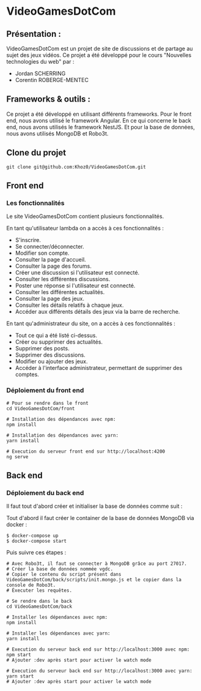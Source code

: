 # VideoGamesDotCom

## Présentation :

VideoGamesDotCom est un projet de site de discussions et de partage au sujet des jeux vidéos. Ce projet a été développé pour le cours "Nouvelles technologies du web" par :
  - Jordan SCHERRING
  - Corentin ROBERGE-MENTEC
 
## Frameworks & outils :

Ce projet a été développé en utilisant différents frameworks. Pour le front end, nous avons utilisé le framework Angular. En ce qui concerne le back end, nous avons utilisés le
framework NestJS. Et pour la base de données, nous avons utilisés MongoDB et Robo3t.

## Clone du projet

`git clone git@github.com:Khoz0/VideoGamesDotCom.git`

## Front end

### Les fonctionnalités

Le site VideoGamesDotCom contient plusieurs fonctionnalités.

En tant qu'utilisateur lambda on a accès à ces fonctionnalités :
  - S'inscrire.
  - Se connecter/déconnecter.
  - Modifier son compte.
  - Consulter la page d'accueil.
  - Consulter la page des forums.
  - Créer une discussion si l'utilisateur est connecté.
  - Consulter les différentes discussions.
  - Poster une réponse si l'utilisateur est connecté.
  - Consulter les différentes actualités.
  - Consulter la page des jeux.
  - Consulter les détails relatifs à chaque jeux.
  - Accéder aux différents détails des jeux via la barre de recherche.

En tant qu'administrateur du site, on a accès à ces fonctionnalités :
  - Tout ce qui a été listé ci-dessus.
  - Créer ou supprimer des actualités.
  - Supprimer des posts.
  - Supprimer des discussions.
  - Modifier ou ajouter des jeux.
  - Accéder à l'interface administrateur, permettant de supprimer des comptes.

### Déploiement du front end

```
# Pour se rendre dans le front
cd VideoGamesDotCom/front

# Installation des dépendances avec npm:
npm install

# Installation des dépendances avec yarn:
yarn install

# Execution du serveur front end sur http://localhost:4200
ng serve
```

## Back end

### Déploiement du back end

Il faut tout d'abord créer et initialiser la base de données comme suit :

Tout d'abord il faut créer le container de la base de données MongoDB via docker :

```
$ docker-compose up
$ docker-compose start
```

Puis suivre ces étapes :
  
```
# Avec Robo3t, il faut se connecter à MongoDB grâce au port 27017.
# Créer la base de données nommée vgdc.
# Copier le contenu du script présent dans VideoGamesDotCom/back/scripts/init.mongo.js et le copier dans la console de Robo3t.
# Éxecuter les requêtes.

# Se rendre dans le back
cd VideoGamesDotCom/back

# Installer les dépendances avec npm:
npm install

# Installer les dépendances avec yarn:
yarn install

# Execution du serveur back end sur http://localhost:3000 avec npm:
npm start
# Ajouter :dev après start pour activer le watch mode

# Execution du serveur back end sur http://localhost:3000 avec yarn:
yarn start
# Ajouter :dev après start pour activer le watch mode
